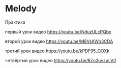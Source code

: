 # Melody
Практика

первый урок видео https://youtu.be/NduzULcPQbo

второй урок видео https://youtu.be/M8VsKWn3CDA

третий урок видео https://youtu.be/kPDF95_QOXk

четвёртый урок видео https://youtu.be/8Zo2uvzuLV0
